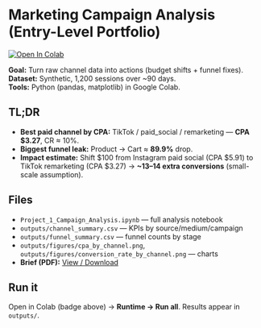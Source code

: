 # Marketing Campaign Analysis (Entry-Level Portfolio)

[![Open In Colab](https://colab.research.google.com/assets/colab-badge.svg)](
https://colab.research.google.com/github/Zeenat101/marketing-campaign-analysis/blob/main/Project_1_Campaign_Analysis.ipynb)

**Goal:** Turn raw channel data into actions (budget shifts + funnel fixes).  
**Dataset:** Synthetic, 1,200 sessions over ~90 days.  
**Tools:** Python (pandas, matplotlib) in Google Colab.

## TL;DR
- **Best paid channel by CPA:** TikTok / paid_social / remarketing — **CPA $3.27**, CR ≈ 10%.  
- **Biggest funnel leak:** Product → Cart ≈ **89.9%** drop.  
- **Impact estimate:** Shift $100 from Instagram paid social (CPA $5.91) to TikTok remarketing (CPA $3.27) → **~13–14 extra conversions** (small-scale assumption).

## Files
- `Project_1_Campaign_Analysis.ipynb` — full analysis notebook  
- `outputs/channel_summary.csv` — KPIs by source/medium/campaign  
- `outputs/funnel_summary.csv` — funnel counts by stage  
- `outputs/figures/cpa_by_channel.png`, `outputs/figures/conversion_rate_by_channel.png` — charts  
- **Brief (PDF):** [View / Download](./Campaign_Performance_Brief.pdf)

## Run it
Open in Colab (badge above) → **Runtime → Run all**. Results appear in `outputs/`.
